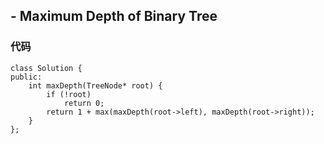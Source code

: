 ## - Maximum Depth of Binary Tree

### 代码

```
class Solution {
public:
    int maxDepth(TreeNode* root) {
        if (!root) 
            return 0;
        return 1 + max(maxDepth(root->left), maxDepth(root->right));
    }
};
```
